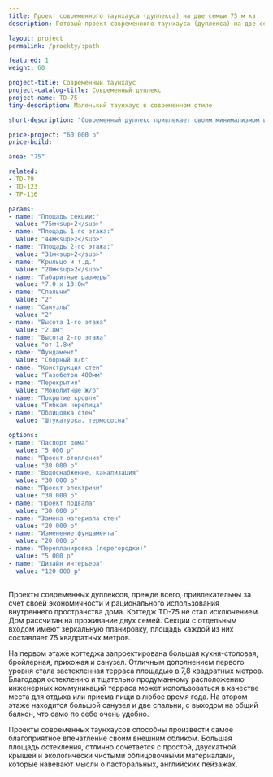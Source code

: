 ```yaml
---
title: Проект современного таунхауса (дуплекса) на две семьи 75 м кв
description: Готовый проект современного таунхауса (дуплекса) на две семьи, из кирпича, газобетона или пеноблока. Площадь секции&#58; 75 м.кв.

layout: project
permalink: /proekty/:path

featured: 1
weight: 60

project-title: Современный таунхаус
project-catalog-title: Современный дуплекс
project-name: TD-75
tiny-description: Маленький таунхаус в современном стиле

short-description: "Современный дуплекс привлекает своим минимализмом и простотой. Грамотная планировка сочетает в себе большую общую зону из столовой, кухни, гостиной с выходом на террасу и две небольшие уютные спальни. Все эти помещения занимают 75 м<sup>2</sup>. Угловое остекление кухни создает легкий в чистке фартук и акцентирует внимание на этой зоне комнаты. А витражное остекление гостиной зрительно расширяет пространство, в котором можно устроить небольшой зимний сад. Он наполнит ваш дом теплом морозной зимой и чистым полезным воздухом круглый год."

price-project: "60 000 р"
price-build:

area: "75"

related:
- TD-79
- TD-123
- TP-116

params:
- name: "Площадь секции:"
  value: "75м<sup>2</sup>"
- name: "Площадь 1-го этажа:"
  value: "44м<sup>2</sup>"
- name: "Площадь 2-го этажа:"
  value: "31м<sup>2</sup>"
- name: "Крыльцо и т.д."
  value: "20м<sup>2</sup>"
- name: "Габаритные размеры"
  value: "7.0 x 13.0м"
- name: "Спальни"
  value: "2"
- name: "Санузлы"
  value: "2"
- name: "Высота 1-го этажа"
  value: "2.8м"
- name: "Высота 2-го этажа"
  value: "от 1.8м"
- name: "Фундамент"
  value: "Сборный ж/б"
- name: "Конструкция стен"
  value: "Газобетон 400мм"
- name: "Перекрытия"
  value: "Монолитные ж/б"
- name: "Покрытие кровли"
  value: "Гибкая черепица"
- name: "Облицовка стен"
  value: "Штукатурка, термососна"

options:
- name: "Паспорт дома"
  value: "5 000 р"
- name: "Проект отопления"
  value: "30 000 р"
- name: "Водоснабжение, канализация"
  value: "30 000 р"
- name: "Проект электрики"
  value: "30 000 р"
- name: "Проект подвала"
  value: "30 000 р"
- name: "Замена материала стен"
  value: "20 000 р"
- name: "Изменение фундамента"
  value: "20 000 р"
- name: "Перепланировка (перегородки)"
  value: "5 000 р"
- name: "Дизайн интерьера"
  value: "120 000 р"
---
```

Проекты современных дуплексов, прежде всего, привлекательны за счет своей экономичности и рационального использования внутреннего пространства дома. Коттедж TD-75 не стал исключением. Дом рассчитан на проживание двух семей. Секции с отдельным входом имеют зеркальную планировку, площадь каждой из них составляет 75 квадратных метров.

На первом этаже коттеджа запроектирована большая кухня-столовая, бройлерная, прихожая и санузел. Отличным дополнением первого уровня стала застекленная терраса площадью в 7,8 квадратных метров. Благодаря остеклению и тщательно продуманному расположению инженерных коммуникаций терраса может использоваться в качестве места для отдыха или приема пищи в любое время года. На втором этаже находится большой санузел и две спальни, с выходом на общий балкон, что само по себе очень удобно.

Проекты современных таунхаусов способны произвести самое благоприятное впечатление своим внешним обликом. Большая площадь остекления, отлично сочетается с простой, двускатной крышей и экологически чистыми облицовочными материалами, которые навевают мысли о пасторальных, английских пейзажах.